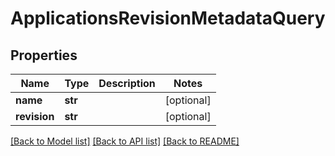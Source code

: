 # ApplicationsRevisionMetadataQuery

## Properties
Name | Type | Description | Notes
------------ | ------------- | ------------- | -------------
**name** | **str** |  | [optional] 
**revision** | **str** |  | [optional] 

[[Back to Model list]](../README.md#documentation-for-models) [[Back to API list]](../README.md#documentation-for-api-endpoints) [[Back to README]](../README.md)

